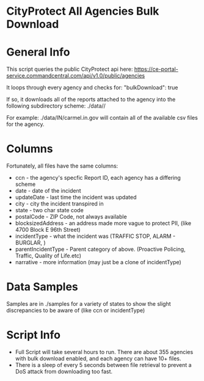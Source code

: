 CityProtect All Agencies Bulk Download
===

General Info
====
This script queries the public CityProtect api here: https://ce-portal-service.commandcentral.com/api/v1.0/public/agencies

It loops through every agency and checks for: "bulkDownload": true

If so, it downloads all of the reports attached to the agency into the following subdirectory scheme:
./data/<state>/<customerId>

For example:
./data/IN/carmel.in.gov
will contain all of the available csv files for the agency.

Columns
====
Fortunately, all files have the same columns:
* ccn - the agency's specfic Report ID, each agency has a differing scheme
* date - date of the incident
* updateDate - last time the incident was updated
* city - city the incident transpired in
* state - two char state code
* postalCode - ZIP Code, not always available
* blocksizedAddress - an address made more vague to protect PII, (like 4700 Block E 96th Street)
* incidentType - what the incident was (TRAFFIC STOP, ALARM - BURGLAR, )
* parentIncidentType - Parent category of above. (Proactive Policing, Traffic, Quality of Life.etc)
* narrative - more information (may just be a clone of incidentType)

Data Samples
====
Samples are in ./samples for a variety of states to show the slight discrepancies to be aware of (like ccn or incidentType)

Script Info
====
* Full Script will take several hours to run. There are about 355 agencies with bulk download enabled, and each agency can have 10+ files.
* There is a sleep of every 5 seconds between file retrieval to prevent a DoS attack from downloading too fast.